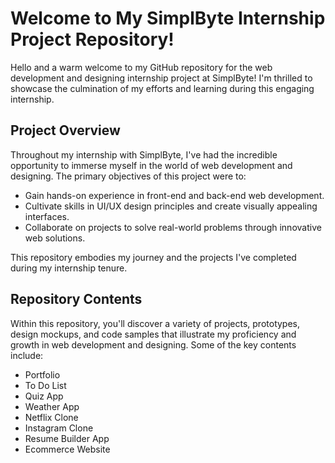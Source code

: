 # Welcome to My SimplByte Internship Project Repository!

Hello and a warm welcome to my GitHub repository for the web development and designing internship project at SimplByte! I'm thrilled to showcase the culmination of my efforts and learning during this engaging internship.

## Project Overview

Throughout my internship with SimplByte, I've had the incredible opportunity to immerse myself in the world of web development and designing. The primary objectives of this project were to:

- Gain hands-on experience in front-end and back-end web development.
- Cultivate skills in UI/UX design principles and create visually appealing interfaces.
- Collaborate on projects to solve real-world problems through innovative web solutions.

This repository embodies my journey and the projects I've completed during my internship tenure.

## Repository Contents

Within this repository, you'll discover a variety of projects, prototypes, design mockups, and code samples that illustrate my proficiency and growth in web development and designing. Some of the key contents include:

- Portfolio
- To Do List
- Quiz App
- Weather App
- Netflix Clone
- Instagram Clone
- Resume Builder App
- Ecommerce Website
